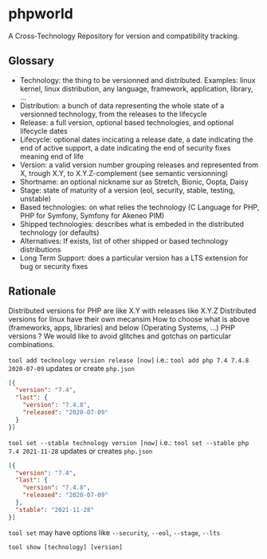 # phpworld

A Cross-Technology Repository for version and compatibility tracking.

## Glossary

- Technology: the thing to be versionned and distributed. Examples: linux kernel, linux distribution, any language,
  framework, application, library, ...
- Distribution: a bunch of data representing the whole state of a versionned technology, from the releases to the
  lifecycle
- Release: a full version, optional based technologies, and optional lifecycle dates
- Lifecycle: optional dates incicating a release date, a date indicating the end of active support, a date indicating
  the end of security fixes meaning end of
  life
- Version: a valid version number grouping releases and represented from X, trough X.Y, to X.Y.Z-complement (see
  semantic versionning)
- Shortname: an optional nickname sur as Stretch, Bionic, Oopta, Daisy
- Stage: state of maturity of a version (eol, security, stable, testing, unstable)
- Based technologies: on what relies the technology (C Language for PHP, PHP for Symfony, Symfony for Akeneo PIM)
- Shipped technologies: describes what is embeded in the distributed technology (or defaults)
- Alternatives: If exists, list of other shipped or based technology distributions
- Long Term Support: does a particular version has a LTS extension for bug or security fixes

## Rationale

Distributed versions for PHP are like X.Y with releases like X.Y.Z
Distributed versions for linux have their own mecansim
How to choose what is above (frameworks, apps, libraries) and below (Operating Systems, ...) PHP versions ?
We would like to avoid glitches and gotchas on particular combinations.

`tool add technology version release [now]` i.e.: `tool add php 7.4 7.4.8 2020-07-09` updates or create `php.json`

```json
[{
  "version": "7.4",
  "last": {
    "version": "7.4.8",
    "released": "2020-07-09"
  }
}]
```

`tool set --stable technology version [now]` i.e.: `tool set --stable php 7.4 2021-11-28` updates or creates `php.json`

```json
[{
  "version": "7.4",
  "last": {
    "version": "7.4.8",
    "released": "2020-07-09"
  },
  "stable": "2021-11-28"
}]
```

`tool set` may have options like `--security`, `--eol`, `--stage`, `--lts`

`tool show [technology] [version]`
